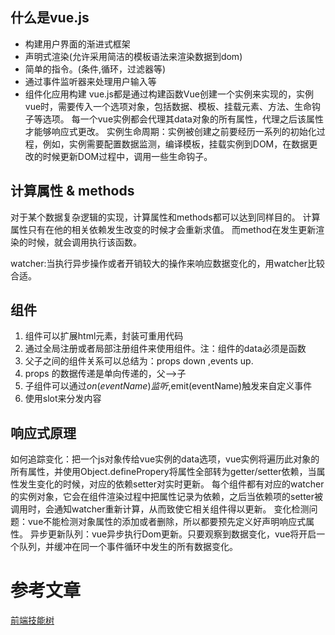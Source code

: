 ## 什么是vue.js
* 构建用户界面的渐进式框架
* 声明式渲染(允许采用简洁的模板语法来渲染数据到dom)
* 简单的指令。(条件,循环，过滤器等)
* 通过事件监听器来处理用户输入等
* 组件化应用构建
vue.js都是通过构建函数Vue创建一个实例来实现的，实例vue时，需要传入一个选项对象，包括数据、模板、挂载元素、方法、生命钩子等选项。
每一个vue实例都会代理其data对象的所有属性，代理之后该属性才能够响应式更改。
实例生命周期：实例被创建之前要经历一系列的初始化过程，例如，实例需要配置数据监测，编译模板，挂载实例到DOM，在数据更改的时候更新DOM过程中，调用一些生命钩子。

## 计算属性 & methods
对于某个数据复杂逻辑的实现，计算属性和methods都可以达到同样目的。
计算属性只有在他的相关依赖发生改变的时候才会重新求值。
而method在发生更新渲染的时候，就会调用执行该函数。

watcher:当执行异步操作或者开销较大的操作来响应数据变化的，用watcher比较合适。

## 组件
1. 组件可以扩展html元素，封装可重用代码
2. 通过全局注册或者局部注册组件来使用组件。注：组件的data必须是函数
3. 父子之间的组件关系可以总结为：props down ,events up.
4. props 的数据传递是单向传递的，父-->子
5. 子组件可以通过$on(eventName)监听,$emit(eventName)触发来自定义事件
6. 使用slot来分发内容

## 响应式原理
如何追踪变化：把一个js对象传给vue实例的data选项，vue实例将遍历此对象的所有属性，并使用Object.definePropery将属性全部转为getter/setter依赖，当属性发生变化的时候，对应的依赖setter对实时更新。
每个组件都有对应的watcher的实例对象，它会在组件渲染过程中把属性记录为依赖，之后当依赖项的setter被调用时，会通知watcher重新计算，从而致使它相关组件得以更新。
变化检测问题：vue不能检测对象属性的添加或者删除，所以都要预先定义好声明响应式属性。
异步更新队列：vue异步执行Dom更新。只要观察到数据变化，vue将开启一个队列，并缓冲在同一个事件循环中发生的所有数据变化。




# 参考文章
[前端技能树](https://github.com/suibobuzhuliu/blog)
